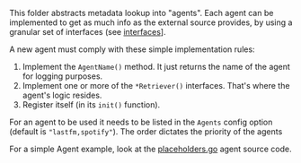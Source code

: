This folder abstracts metadata lookup into "agents". Each agent can be implemented to get as
much info as the external source provides, by using a granular set of interfaces 
(see [interfaces](interfaces.go)].

A new agent must comply with these simple implementation rules:
1) Implement the `AgentName()` method. It just returns the name of the agent for logging purposes.
2) Implement one or more of the `*Retriever()` interfaces. That's where the agent's logic resides.
3) Register itself  (in its `init()` function).

For an agent to be used it needs to be listed in the `Agents` config option (default is `"lastfm,spotify"`). The order dictates the priority of the agents

For a simple Agent example, look at the [placeholders.go](placeholders.go) agent source code.
